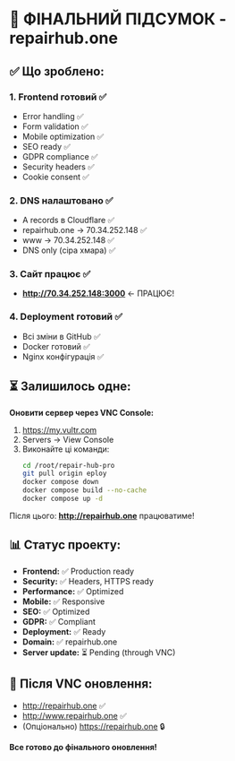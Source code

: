 # 🎯 ФІНАЛЬНИЙ ПІДСУМОК - repairhub.one

## ✅ Що зроблено:

### 1. Frontend готовий ✅
- Error handling ✅
- Form validation ✅  
- Mobile optimization ✅
- SEO ready ✅
- GDPR compliance ✅
- Security headers ✅
- Cookie consent ✅

### 2. DNS налаштовано ✅
- A records в Cloudflare ✅
- repairhub.one → 70.34.252.148 ✅
- www → 70.34.252.148 ✅
- DNS only (сіра хмара) ✅

### 3. Сайт працює ✅
- **http://70.34.252.148:3000** ← ПРАЦЮЄ!

### 4. Deployment готовий ✅
- Всі зміни в GitHub ✅
- Docker готовий ✅
- Nginx конфігурація ✅

## ⏳ Залишилось одне:

**Оновити сервер через VNC Console:**

1. https://my.vultr.com
2. Servers → View Console
3. Виконайте ці команди:
   ```bash
   cd /root/repair-hub-pro
   git pull origin eploy
   docker compose down
   docker compose build --no-cache
   docker compose up -d
   ```

Після цього: **http://repairhub.one** працюватиме!

## 📊 Статус проекту:

- **Frontend:** ✅ Production ready
- **Security:** ✅ Headers, HTTPS ready
- **Performance:** ✅ Optimized
- **Mobile:** ✅ Responsive
- **SEO:** ✅ Optimized
- **GDPR:** ✅ Compliant
- **Deployment:** ✅ Ready
- **Domain:** ✅ repairhub.one
- **Server update:** ⏳ Pending (through VNC)

## 🎉 Після VNC оновлення:

- http://repairhub.one ✅
- http://www.repairhub.one ✅
- (Опціонально) https://repairhub.one 🔒

**Все готово до фінального оновлення!**

